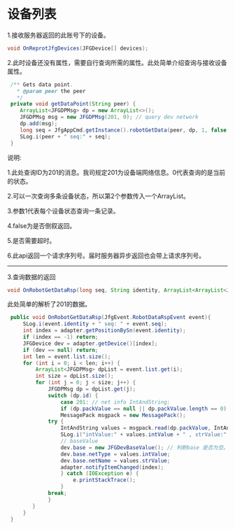 # 设备列表

1.接收服务器返回的此账号下的设备。

```java
void OnReprotJfgDevices(JFGDevice[] devices);
```

2.此时设备还没有属性，需要自行查询所需的属性。此处简单介绍查询与接收设备属性。

```java
 /** Gets data point. 
   * @param peer the peer
   */
 private void getDataPoint(String peer) {
    ArrayList<JFGDPMsg> dp = new ArrayList<>();
    JFGDPMsg msg = new JFGDPMsg(201, 0); // query dev network
    dp.add(msg);
    long seq = JfgAppCmd.getInstance().robotGetData(peer, dp, 1, false, 0);
    SLog.i(peer + " seq:" + seq);
 }

```

说明:

1.此处查询ID为201的消息。我司规定201为设备端网络信息。0代表查询的是当前的状态。

2.可以一次查询多条设备状态，所以第2个参数传入一个ArrayList。

3.参数1代表每个设备状态查询一条记录。

4.false为是否倒叙返回。

5.是否需要超时。

6.此api返回一个请求序列号。届时服务器异步返回也会带上请求序列号。

---

3.查询数据的返回

```java
void OnRobotGetDataRsp(long seq, String identity, ArrayList<ArrayList<JFGDPMsg>> idDataList);
```

此处简单的解析了201的数据。

```java
 public void OnRobotGetDataRsp(JfgEvent.RobotDataRspEvent event){
     SLog.i(event.identity + " seq: " + event.seq);
     int index = adapter.getPositionBySn(event.identity);
     if (index == -1) return;
     JFGDevice dev = adapter.getDevice()[index];
     if (dev == null) return;
     int len = event.list.size();
     for (int i = 0; i < len; i++) {
         ArrayList<JFGDPMsg> dpList = event.list.get(i);
         int size = dpList.size();
         for (int j = 0; j < size; j++) {
             JFGDPMsg dp = dpList.get(j);
             switch (dp.id) {
                 case 201: // net info IntAndString;
                 if (dp.packValue == null || dp.packValue.length == 0) break;
                 MessagePack msgpack = new MessagePack();  
             try {
                 IntAndString values = msgpack.read(dp.packValue, IntAndString.class);
                 SLog.i("intValue:" + values.intValue + " , strValue:" + values.strValue);
                 // baseValue
                 dev.base = new JFGDevBaseValue(); // 判断base 是否为空。
                 dev.base.netType = values.intValue;
                 dev.base.netName = values.strValue;
                 adapter.notifyItemChanged(index);
                 } catch (IOException e) {
                     e.printStackTrace();
                 }
             break;
             }
        }
     }
 }

```



